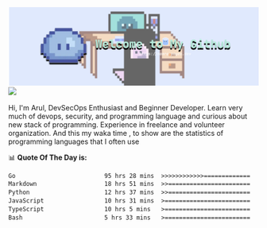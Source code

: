 ![banner](.github/banner-profile.png)
<img src="https://user-images.githubusercontent.com/73097560/115834477-dbab4500-a447-11eb-908a-139a6edaec5c.gif"></p>

Hi, I'm Arul, DevSecOps Enthusiast and Beginner Developer. Learn very much of devops, security, and programming language and curious about new stack of programming. Experience in freelance and volunteer organization. And this my waka time , to show are the statistics of programming languages that I often use

📊 **Quote Of The Day is:**
<!--START_SECTION:waka-->

```txt
Go                         95 hrs 28 mins  >>>>>>>>>>>>=============   49.85 %
Markdown                   18 hrs 51 mins  >>=======================   09.85 %
Python                     12 hrs 37 mins  >>=======================   06.59 %
JavaScript                 10 hrs 31 mins  >========================   05.49 %
TypeScript                 10 hrs 5 mins   >========================   05.27 %
Bash                       5 hrs 33 mins   >========================   02.90 %
```

<!--END_SECTION:waka-->
